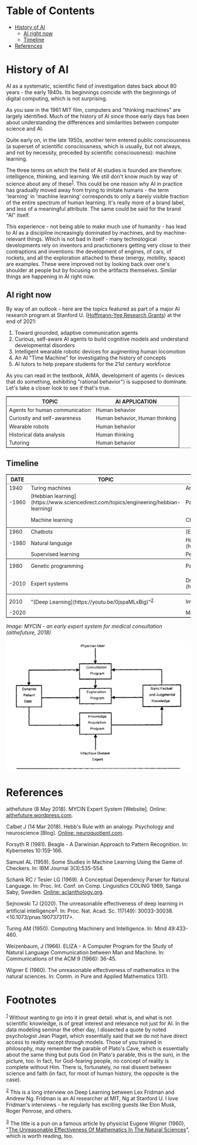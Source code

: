 
# Table of Contents

-   [History of AI](#orgf429ef2)
    -   [AI right now](#orgee11f01)
    -   [Timeline](#orgd48434c)
-   [References](#orgf1f9ad7)



<a id="orgf429ef2"></a>

# History of AI

AI as a systematic, scientific field of investigation dates back about
80 years - the early 1940s. Its beginnings coincide with the
beginnings of digital computing, which is not surprising.

As you saw in the 1961 MIT film, computers and "thinking machines" are
largely identified. Much of the history of AI since those early days
has been about understanding the differences and similarities between
computer science and AI.

Quite early on, in the late 1950s, another term entered public
consciousness (a superset of scientific consciousness, which is
usually, but not always, and not by necessity, preceded by scientific
consciousness): machine learning.

The three terms on which the field of AI studies is founded are
therefore: intelligence, thinking, and learning. We still don't know
much by way of science about any of these<sup><a id="fnr.1" class="footref" href="#fn.1">1</a></sup>. This could be one
reason why AI in practice has gradually moved away from trying to
imitate humans - the term 'learning' in 'machine learning' corresponds
to only a barely visible fraction of the entire spectrum of human
learning. It's really more of a brand label, and less of a meaningful
attribute. The same could be said for the brand "AI" itself.

This experience - not being able to make much use of humanity - has
lead to AI as a discipline increasingly dominated by machines, and by
machine-relevant things. Which is not bad in itself - many
technological developments rely on inventors and practictioners
getting very close to their contraptions and inventions: the
development of engines, of cars, of rockets, and all the exploration
attached to these (energy, mobility, space) are examples. These were
improved not by looking back over one's shoulder at people but by
focusing on the artifacts themselves. Similar things are happening in
AI right now.


<a id="orgee11f01"></a>

## AI right now

By way of an outlook - here are the topics featured as part of a major
AI research program at Stanford U. ([Hoffmann-Yee Research Grants](https://hai.stanford.edu/events/hoffman-yee-symposium)) at
the end of 2021:

1.  Toward grounded, adaptive communication agents
2.  Curious, self-aware AI agents to build cognitive models and
    understand developmental disorders
3.  Intelligent wearable robotic devices for augmenting human
    locomotion
4.  An AI "Time Machine" for investigating the history of concepts
5.  AI tutors to help prepare students for the 21st century workforce

As you can read in the textbook, AIMA, development of agents (=
devices that do something, exhibiting "rational behavior") is supposed
to dominate. Let's take a closer look to see if that's true.

<table border="2" cellspacing="0" cellpadding="6" rules="groups" frame="hsides">


<colgroup>
<col  class="org-left" />

<col  class="org-left" />
</colgroup>
<thead>
<tr>
<th scope="col" class="org-left">TOPIC</th>
<th scope="col" class="org-left">AI APPLICATION</th>
</tr>
</thead>

<tbody>
<tr>
<td class="org-left">Agents for human communication</td>
<td class="org-left">Human behavior</td>
</tr>


<tr>
<td class="org-left">Curiosity and self-awareness</td>
<td class="org-left">Human behavior, Human thinking</td>
</tr>


<tr>
<td class="org-left">Wearable robots</td>
<td class="org-left">Human behavior</td>
</tr>


<tr>
<td class="org-left">Historical data analysis</td>
<td class="org-left">Human thinking</td>
</tr>


<tr>
<td class="org-left">Tutoring</td>
<td class="org-left">Human behavior</td>
</tr>
</tbody>
</table>


<a id="orgd48434c"></a>

## Timeline

<table border="2" cellspacing="0" cellpadding="6" rules="groups" frame="hsides">


<colgroup>
<col  class="org-right" />

<col  class="org-left" />

<col  class="org-left" />

<col  class="org-left" />
</colgroup>
<thead>
<tr>
<th scope="col" class="org-right">DATE</th>
<th scope="col" class="org-left">TOPIC</th>
<th scope="col" class="org-left">EXAMPLE</th>
<th scope="col" class="org-left">PUBLICATION</th>
</tr>
</thead>

<tbody>
<tr>
<td class="org-right">1940</td>
<td class="org-left">Turing machines</td>
<td class="org-left">Artificial neurons</td>
<td class="org-left">[Turing, 1950](https://www.csee.umbc.edu/courses/471/papers/turing.pdf)</td>
</tr>


<tr>
<td class="org-right">-1960</td>
<td class="org-left">[Hebbian learning](https://www.sciencedirect.com/topics/engineering/hebbian-learning)</td>
<td class="org-left">Pavlovian response</td>
<td class="org-left">[Hebb, 1949](https://neuroquotient.com/en/pshychology-and-neuroscience-hebb-principle-rule/)</td>
</tr>


<tr>
<td class="org-right">&#xa0;</td>
<td class="org-left">Machine learning</td>
<td class="org-left">Checkers program</td>
<td class="org-left">[Samuel, 1952](https://drive.google.com/file/d/1mm-NXhidpnkzWSD47jnoJWza8aP0q7f8/view?usp=sharing)</td>
</tr>
</tbody>

<tbody>
<tr>
<td class="org-right">1960</td>
<td class="org-left">Chatbots</td>
<td class="org-left">[Eliza / Parry](http://eliza.botlibre.com/)</td>
<td class="org-left">[Weizenbaum, 1966](https://jerz.setonhill.edu/if/canon/eliza.htm)</td>
</tr>


<tr>
<td class="org-right">-1980</td>
<td class="org-left">Natural language</td>
<td class="org-left">Hacker, [SHRDLU](https://hci.stanford.edu/winograd/shrdlu/)</td>
<td class="org-left">Winograd, 1971</td>
</tr>


<tr>
<td class="org-right">&#xa0;</td>
<td class="org-left">Supervised learning</td>
<td class="org-left">Perceptrons</td>
<td class="org-left">[Ritvikmath, 2019](https://youtu.be/4Gac5I64LM4)</td>
</tr>
</tbody>

<tbody>
<tr>
<td class="org-right">1980</td>
<td class="org-left">Genetic programming</td>
<td class="org-left">Pattern recognition (BEAGLE)</td>
<td class="org-left">[Forsyth, 1981](http://www0.cs.ucl.ac.uk/staff/W.Langdon/ftp/papers/kybernetes_forsyth.pdf)</td>
</tr>


<tr>
<td class="org-right">-2010</td>
<td class="org-left">Expert systems</td>
<td class="org-left">Drug recommender ([MYCIN](https://aithefuture.wordpress.com/2018/05/08/mycin/))</td>
<td class="org-left">[Schank/Tesler, 1969](https://drive.google.com/file/d/1i1CL6jLvqUw4frKltVrkX8MJg2U3AnAC/view?usp=sharing)</td>
</tr>
</tbody>

<tbody>
<tr>
<td class="org-right">2010</td>
<td class="org-left">"[Deep Learning](https://youtu.be/0jspaMLxBig)"<sup><a id="fnr.2" class="footref" href="#fn.2">2</a></sup></td>
<td class="org-left">Image recognition</td>
<td class="org-left">[Sejnowski, 2020](https://jontallen.ece.illinois.edu/uploads/498-NS.21/Sejnowski-EffectivenessDeepLearningAI.20.pdf)</td>
</tr>


<tr>
<td class="org-right">-2020</td>
<td class="org-left">&#xa0;</td>
<td class="org-left">Machine translation</td>
<td class="org-left">&#xa0;</td>
</tr>
</tbody>
</table>

*Image: MYCIN - an early expert system for medical consultation
(aithefuture, 2018)*

![img](./img/mycin.png)


<a id="orgf1f9ad7"></a>

# References

aithefuture (8 May 2018).  MYCIN Expert System [Website]. Online:
[aithefuture.wordpress.com](https://aithefuture.wordpress.com/2018/05/08/mycin/).

Calbet J (14 Mar 2018). Hebb's Rule with an analogy. Psychology and
neuroscience [Blog]. [Online: neuroquotient.com](https://neuroquotient.com/en/pshychology-and-neuroscience-hebb-principle-rule/).

Forsyth R (1981). Beagle - A Darwinian Approach to Pattern
Recognition. In: Kybernetes 10:159-166.

Samuel AL (1959). Some Studies in Machine Learning Using the Game of
Checkers. In: IBM Journal 3(3):535-554.

Schank RC / Tesler LG (1969). A Conceptual Dependency Parser for
Natural Language. In: Proc. Int. Conf. on Comp. Linguistics COLING
1969, Sanga Saby, Sweden. [Online: aclanthology.org](https://aclanthology.org/C69-0201.pdf).

Sejnowski TJ (2020). The unreasonable effectiveness of deep learning
in artificial intelligence<sup><a id="fnr.3" class="footref" href="#fn.3">3</a></sup>. In: Proc. Nat. Acad. Sc. 117(49):
30033-30038. <10.1073/pnas.1907373117>.

Turing AM (1950). Computing Machinery and Intelligence. In: Mind
49:433-460.

Weizenbaum, J (1966). ELIZA - A Computer Program for the Study of
Natural Language Communication between Man and Machine. In:
Communications of the ACM 9 (1966): 36-45.

Wigner E (1960). The unreasonable effectiveness of mathematics in
the natural sciences. In: Comm. in Pure and Applied Mathematics
13(1).


# Footnotes

<sup><a id="fn.1" href="#fnr.1">1</a></sup> Without wanting to go into it in great detail: what is, and what
is not scientific knowledge, is of great interest and relevance not
just for AI. In the data modeling seminar the other day, I dissected a
quote by noted psychologist Jean Piaget, which essentially said that
we do not have direct access to reality except through models. Those
of you trained in philosophy, may remember the parable of Plato's
Cave, which is essentially about the same thing but puts God (in
Plato's parable, this is the sun), in the picture, too. In fact, for
God-fearing people, no concept of reality is complete without
Him. There is, fortunately, no real dissent between science and faith
(in fact, for most of human history, the opposite is the case).

<sup><a id="fn.2" href="#fnr.2">2</a></sup> This is a long interview on Deep Learning between Lex Fridman
and Andrew Ng. Fridman is an AI researcher at MIT, Ng at Stanford U. I
love Fridman's interviews - he regularly has exciting guests like Elon
Musk, Roger Penrose, and others.

<sup><a id="fn.3" href="#fnr.3">3</a></sup> The title is a pun on a famous article by physicist Eugene
Wigner (1960), "[The Unreasonable Effectiveness Of Mathematics In The
Natural Sciences](https://www.maths.ed.ac.uk/~v1ranick/papers/wigner.pdf)", which is worth reading, too.
